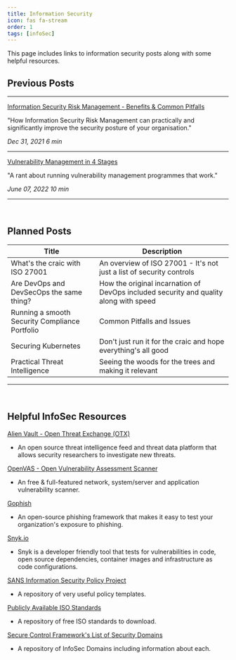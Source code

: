 ```yaml
---
title: Information Security
icon: fas fa-stream
order: 1
tags: [infoSec]
---
```


This page includes links to information security posts along with some helpful resources.

## Previous Posts

---

[Information Security Risk Management - Benefits & Common Pitfalls](https://ross-sec-audio.github.io/posts/Risk-Management-Explained/ "Information Security Risk Management - Benefits & Common Pitfalls")

"How Information Security Risk Management can practically and significantly improve the security posture of your organisation."

<div class="mr-auto">
    <i class="far fa-calendar fa-fw"></i>
    <em class="timeago" date="2021-12-31 00:00:00 +0000" data-toggle="tooltip" data-placement="bottom" title="Fri, Dec 31, 2021, 12:00 AM +0000">Dec 31, 2021</em>
    <i class="far fa-clock fa-fw"></i>
    <span class="readtime" data-toggle="tooltip" data-placement="bottom" title="1180 words">
        <em>6 min</em>
    </span>
</div>

___

[Vulnerability Management in 4 Stages](https://ross-sec-audio.github.io/posts/Vulnerability-Management-in-4-Stages/ "Vulnerability Management in 4 Stages")

"A rant about running vulnerability management programmes that work."

<div class="mr-auto">
    <i class="far fa-calendar fa-fw"></i>
    <em class="timeago" date="2022-06-07 00:00:00 +0000" data-toggle="tooltip" data-placement="bottom" title="Tues, June 07, 2022, 12:00 AM +0000">June 07, 2022</em>
    <i class="far fa-clock fa-fw"></i>
    <span class="readtime" data-toggle="tooltip" data-placement="bottom" title="1000 words">
        <em>10 min</em>
    </span>
</div>

___
<br>

## Planned Posts

| Title | Description |
| ------ | ----------- |
| What's the craic with ISO 27001 | An overview of ISO 27001 - It's not just a list of security controls |
| Are DevOps and DevSecOps the same thing? | How the original incarnation of DevOps included security and quality along with speed |
| Running a smooth Security Compliance Portfolio | Common Pitfalls and Issues |
| Securing Kubernetes | Don't just run it for the craic and hope everything's all good |
| Practical Threat Intelligence | Seeing the woods for the trees and making it relevant |

---
<br>

## Helpful InfoSec Resources

[Alien Vault - Open Threat Exchange (OTX)](https://otx.alienvault.com/ "Alien Vault - Open Threat Exchange (OTX)")
- An open source threat intelligence feed and threat data platform that allows security researchers to investigate new threats.

[OpenVAS - Open Vulnerability Assessment Scanner](https://github.com/greenbone/openvas-scanner/ "OpenVAS - Open Vulnerability Assessment Scanner")
- An free & full-featured network, system/server and application vulnerability scanner.

[Gophish](https://getgophish.com/ "Gophish")
- An open-source phishing framework that makes it easy to test your organization's exposure to phishing.

[Snyk.io](https://www.Snyk.io/ "Snyk.io")
- Snyk is a developer friendly tool that tests for vulnerabilities in code, open source dependencies, container images and infrastructure as code configurations.

[SANS Information Security Policy Project](https://www.sans.org/information-security-policy/?msc=main-nav "SANS Information Security Policy Project")
 - A repository of very useful policy templates.

[Publicly Available ISO Standards](https://standards.iso.org/ittf/PubliclyAvailableStandards/ "Publicly Available ISO Standards")
- A repository of free ISO standards to download.

[Secure Control Framework's List of Security Domains](https://www.securecontrolsframework.com/scf-domains "Secure Control Framework's List of Security Domains")
- A repository of InfoSec Domains including information about each.






